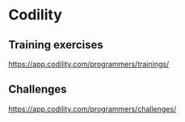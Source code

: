 # Codility
## Training exercises
https://app.codility.com/programmers/trainings/

## Challenges
https://app.codility.com/programmers/challenges/
